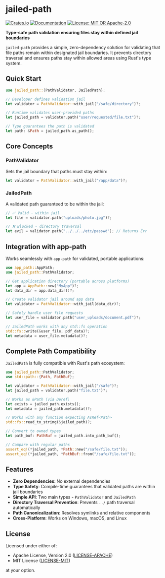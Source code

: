 # jailed-path

[![Crates.io](https://img.shields.io/crates/v/jailed-path.svg)](https://crates.io/crates/jailed-path)
[![Documentation](https://docs.rs/jailed-path/badge.svg)](https://docs.rs/jailed-path)
[![License: MIT OR Apache-2.0](https://img.shields.io/badge/license-MIT%20OR%20Apache--2.0-blue.svg)](https://github.com/DK26/jailed-path-rs#license)

**Type-safe path validation ensuring files stay within defined jail boundaries**

`jailed-path` provides a simple, zero-dependency solution for validating that file paths remain within designated jail boundaries. It prevents directory traversal and ensures paths stay within allowed areas using Rust's type system.

## Quick Start

```rust
use jailed_path::{PathValidator, JailedPath};

// Developer defines validation jail
let validator = PathValidator::with_jail("/safe/directory")?;

// Runtime validates user-provided paths
let jailed_path = validator.path("user/requested/file.txt")?;

// Type guarantees the path is validated
let path: &Path = jailed_path.as_path();
```

## Core Concepts

### PathValidator
Sets the jail boundary that paths must stay within:

```rust
let validator = PathValidator::with_jail("/app/data")?;
```

### JailedPath
A validated path guaranteed to be within the jail:

```rust
// ✅ Valid - within jail
let file = validator.path("uploads/photo.jpg")?;

// ❌ Blocked - directory traversal
let evil = validator.path("../../../etc/passwd"); // Returns Err
```

## Integration with app-path

Works seamlessly with `app-path` for validated, portable applications:

```rust
use app_path::AppPath;
use jailed_path::PathValidator;

// Get application directory (portable across platforms)
let app = AppPath::new("MyApp")?;
let data_dir = app.data_dir()?;

// Create validator jail around app data
let validator = PathValidator::with_jail(data_dir)?;

// Safely handle user file requests
let user_file = validator.path("user_uploads/document.pdf")?;

// JailedPath works with any std::fs operation
std::fs::write(&user_file, pdf_data)?;
let metadata = user_file.metadata()?;
```

## Complete Path Compatibility

`JailedPath` is fully compatible with Rust's path ecosystem:

```rust
use jailed_path::PathValidator;
use std::path::{Path, PathBuf};

let validator = PathValidator::with_jail("/safe")?;
let jailed_path = validator.path("file.txt")?;

// Works as &Path (via Deref)
let exists = jailed_path.exists();
let metadata = jailed_path.metadata()?;

// Works with any function expecting AsRef<Path>
std::fs::read_to_string(&jailed_path)?;

// Convert to owned types
let path_buf: PathBuf = jailed_path.into_path_buf();

// Compare with regular paths
assert_eq!(*jailed_path, *Path::new("/safe/file.txt"));
assert_eq!(*jailed_path, *PathBuf::from("/safe/file.txt"));
```

## Features

- **Zero Dependencies**: No external dependencies
- **Type Safety**: Compile-time guarantees that validated paths are within jail boundaries
- **Simple API**: Two main types - `PathValidator` and `JailedPath`
- **Directory Traversal Prevention**: Prevents `../` path traversal automatically
- **Path Canonicalization**: Resolves symlinks and relative components
- **Cross-Platform**: Works on Windows, macOS, and Linux

## License

Licensed under either of:
- Apache License, Version 2.0 ([LICENSE-APACHE](LICENSE-APACHE))
- MIT License ([LICENSE-MIT](LICENSE-MIT))

at your option.
